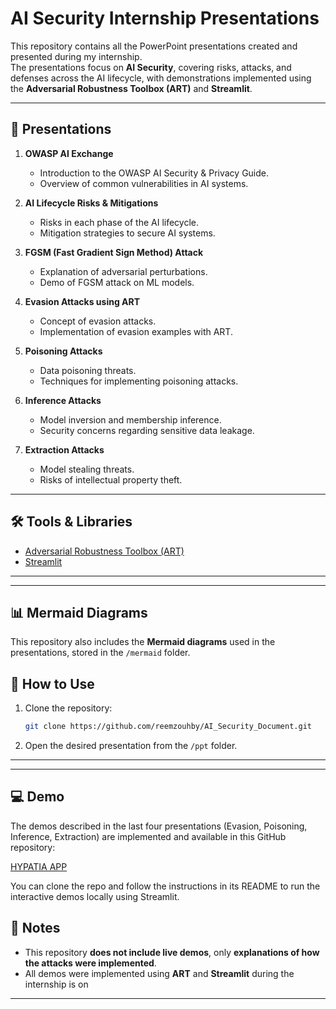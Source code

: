 # AI Security Internship Presentations

This repository contains all the PowerPoint presentations created and presented during my internship.  
The presentations focus on **AI Security**, covering risks, attacks, and defenses across the AI lifecycle, with demonstrations implemented using the **Adversarial Robustness Toolbox (ART)** and **Streamlit**.

---

## 📂 Presentations

1. **OWASP AI Exchange**  
   - Introduction to the OWASP AI Security & Privacy Guide.  
   - Overview of common vulnerabilities in AI systems.  

2. **AI Lifecycle Risks & Mitigations**  
   - Risks in each phase of the AI lifecycle.  
   - Mitigation strategies to secure AI systems.  

3. **FGSM (Fast Gradient Sign Method) Attack**  
   - Explanation of adversarial perturbations.  
   - Demo of FGSM attack on ML models.  

4. **Evasion Attacks using ART**  
   - Concept of evasion attacks.  
   - Implementation of evasion examples with ART.  

5. **Poisoning Attacks**  
   - Data poisoning threats.  
   - Techniques for implementing poisoning attacks.  

6. **Inference Attacks**  
   - Model inversion and membership inference.  
   - Security concerns regarding sensitive data leakage.  

7. **Extraction Attacks**  
   - Model stealing threats.  
   - Risks of intellectual property theft.  

---

## 🛠 Tools & Libraries

- [Adversarial Robustness Toolbox (ART)](https://github.com/Trusted-AI/adversarial-robustness-toolbox)  
- [Streamlit](https://streamlit.io/)  

---
---

## 📊 Mermaid Diagrams

This repository also includes the **Mermaid diagrams** used in the presentations, stored in the `/mermaid` folder.  


## 🚀 How to Use

1. Clone the repository:
   ```bash
   git clone https://github.com/reemzouhby/AI_Security_Document.git
   ```

2. Open the desired presentation from the `/ppt` folder.  

---
---

## 💻 Demo

The demos described in the last four presentations (Evasion, Poisoning, Inference, Extraction) are implemented and available in this GitHub repository:

[HYPATIA APP](https://github.com/reemzouhby/Hypatia-ML)

You can clone the repo and follow the instructions in its README to run the interactive demos locally using Streamlit.


## 📌 Notes

- This repository **does not include live demos**, only **explanations of how the attacks were implemented**.  
- All demos were implemented using **ART** and **Streamlit** during the internship is on  

---



